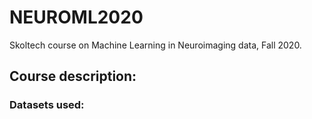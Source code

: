 # NEUROML2020
Skoltech course on Machine Learning in Neuroimaging data, Fall 2020.

## Course description:


### Datasets used:

